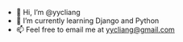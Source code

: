 - 👋 Hi, I’m @yycliang
- 🌱 I’m currently learning Django and Python
- 📫 Feel free to email me at yycliang@gmail.com

<!-- google-site-verification: google8aedb9936343ebe0.html -->
